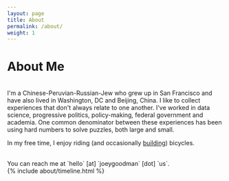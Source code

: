```yaml
---
layout: page
title: About
permalink: /about/
weight: 1
---
```


# **About Me**

<br>
I'm a Chinese-Peruvian-Russian-Jew who grew up in San Francisco and have also lived in Washington, DC and Beijing, China. I like to collect experiences that don't always relate to one another. I've worked in data science, progressive politics, policy-making, federal government and academia. One common denominator between these experiences has been using hard numbers to solve puzzles, both large and small. 

In my free time, I enjoy riding (and occasionally [building](https://joeygoodman.us/projects/5-bamboo-bike)) bicycles. 

<br>
You can reach me at `hello` [at] `joeygoodman` [dot] `us`. 

<div class="row">
{% include about/timeline.html %}
</div>
